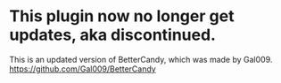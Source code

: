 # **This plugin now no longer get updates, aka discontinued.**
This is an updated version of BetterCandy, which was made by Gal009.
https://github.com/Gal009/BetterCandy
